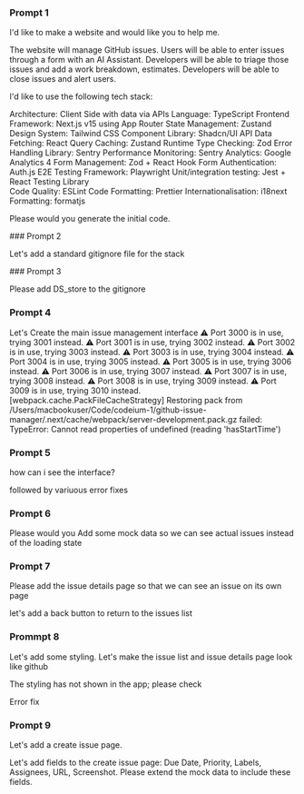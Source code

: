 ### Prompt 1

I'd like to make a website and would like you to help me.

The website will manage GitHub issues. Users will be able to enter issues through a form with an AI Assistant. Developers will be able to triage those issues and add a work breakdown, estimates. Developers will be able to close issues and alert users. 

I'd like to use the following tech stack:  

Architecture: Client Side with data via APIs
Language: TypeScript
Frontend Framework: Next.js v15 using App Router
State Management: Zustand
Design System: Tailwind CSS
Component Library: Shadcn/UI
API Data Fetching: React Query
Caching: Zustand
Runtime Type Checking: Zod
Error Handling Library: Sentry
Performance Monitoring: Sentry
Analytics: Google Analytics 4
Form Management: Zod + React Hook Form
Authentication: Auth.js
E2E Testing Framework: Playwright
Unit/integration testing: Jest + React Testing Library  
Code Quality: ESLint
Code Formatting: Prettier
Internationalisation: i18next
Formatting: formatjs

Please would you generate the initial code. 

### Prompt 2 

Let's add a standard gitignore file for the stack

### Prompt 3

Please add DS_store to the gitignore

### Prompt 4 

Let's Create the main issue management interface ⚠ Port 3000 is in use, trying 3001 instead.
 ⚠ Port 3001 is in use, trying 3002 instead.
 ⚠ Port 3002 is in use, trying 3003 instead.
 ⚠ Port 3003 is in use, trying 3004 instead.
 ⚠ Port 3004 is in use, trying 3005 instead.
 ⚠ Port 3005 is in use, trying 3006 instead.
 ⚠ Port 3006 is in use, trying 3007 instead.
 ⚠ Port 3007 is in use, trying 3008 instead.
 ⚠ Port 3008 is in use, trying 3009 instead.
 ⚠ Port 3009 is in use, trying 3010 instead.
<w> [webpack.cache.PackFileCacheStrategy] Restoring pack from /Users/macbookuser/Code/codeium-1/github-issue-manager/.next/cache/webpack/server-development.pack.gz failed: TypeError: Cannot read properties of undefined (reading 'hasStartTime')


### Prompt 5

how can i see the interface?

followed by variuous error fixes

### Prompt 6

Please would you Add some mock data so we can see actual issues instead of the loading state

### Prompt 7

Please add the issue details page so that we can see an issue on its own page

let's add a back button to return to the issues list

### Prommpt 8

Let's add some styling. Let's make the issue list and issue details page look like github

The styling has not shown in the app; please check

Error fix

### Prompt 9

Let's add a create issue page. 

Let's add fields to the create issue page: Due Date, Priority, Labels, Assignees, URL, Screenshot. Please extend the mock data to include these fields.